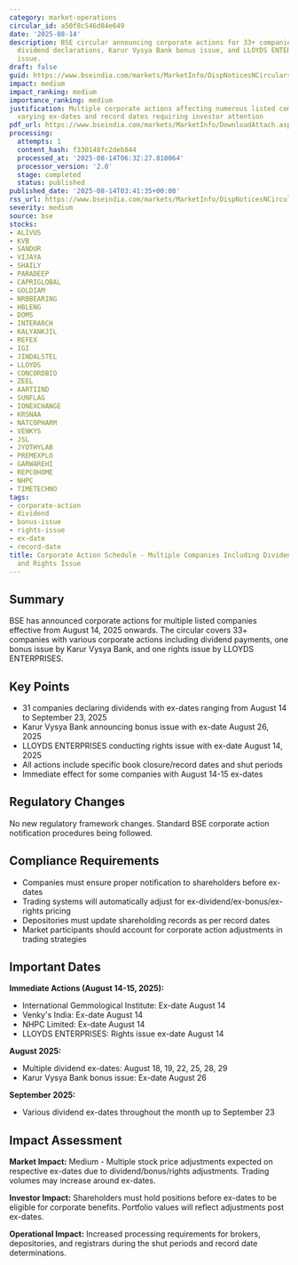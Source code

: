 ```yaml
---
category: market-operations
circular_id: a50f8c546d84e649
date: '2025-08-14'
description: BSE circular announcing corporate actions for 33+ companies including
  dividend declarations, Karur Vysya Bank bonus issue, and LLOYDS ENTERPRISES rights
  issue.
draft: false
guid: https://www.bseindia.com/markets/MarketInfo/DispNoticesNCirculars.aspx?Noticeid={8C3374BD-15B1-474A-8386-15A617354FB8}&noticeno=20250814-1&dt=08/14/2025&icount=1&totcount=3&flag=0
impact: medium
impact_ranking: medium
importance_ranking: medium
justification: Multiple corporate actions affecting numerous listed companies with
  varying ex-dates and record dates requiring investor attention
pdf_url: https://www.bseindia.com/markets/MarketInfo/DownloadAttach.aspx?id=20250814-1&attachedId=d60229e8-f552-4f9f-be37-ce8209dfdbf3
processing:
  attempts: 1
  content_hash: f330148fc2deb844
  processed_at: '2025-08-14T06:32:27.810064'
  processor_version: '2.0'
  stage: completed
  status: published
published_date: '2025-08-14T03:41:35+00:00'
rss_url: https://www.bseindia.com/markets/MarketInfo/DispNoticesNCirculars.aspx?Noticeid={8C3374BD-15B1-474A-8386-15A617354FB8}&noticeno=20250814-1&dt=08/14/2025&icount=1&totcount=3&flag=0
severity: medium
source: bse
stocks:
- ALIVUS
- KVB
- SANDUR
- VIJAYA
- SHAILY
- PARADEEP
- CAPRIGLOBAL
- GOLDIAM
- NRBBEARING
- HBLENG
- DOMS
- INTERARCH
- KALYANKJIL
- REFEX
- IGI
- JINDALSTEL
- LLOYDS
- CONCORDBIO
- ZEEL
- AARTIIND
- SUNFLAG
- IONEXCHANGE
- KRSNAA
- NATCOPHARM
- VENKYS
- JSL
- JYOTHYLAB
- PREMEXPLO
- GARWAREHI
- REPCOHOME
- NHPC
- TIMETECHNO
tags:
- corporate-action
- dividend
- bonus-issue
- rights-issue
- ex-date
- record-date
title: Corporate Action Schedule - Multiple Companies Including Dividends, Bonus Issue,
  and Rights Issue
---
```


## Summary

BSE has announced corporate actions for multiple listed companies effective from August 14, 2025 onwards. The circular covers 33+ companies with various corporate actions including dividend payments, one bonus issue by Karur Vysya Bank, and one rights issue by LLOYDS ENTERPRISES.

## Key Points

- 31 companies declaring dividends with ex-dates ranging from August 14 to September 23, 2025
- Karur Vysya Bank announcing bonus issue with ex-date August 26, 2025
- LLOYDS ENTERPRISES conducting rights issue with ex-date August 14, 2025
- All actions include specific book closure/record dates and shut periods
- Immediate effect for some companies with August 14-15 ex-dates

## Regulatory Changes

No new regulatory framework changes. Standard BSE corporate action notification procedures being followed.

## Compliance Requirements

- Companies must ensure proper notification to shareholders before ex-dates
- Trading systems will automatically adjust for ex-dividend/ex-bonus/ex-rights pricing
- Depositories must update shareholding records as per record dates
- Market participants should account for corporate action adjustments in trading strategies

## Important Dates

**Immediate Actions (August 14-15, 2025):**
- International Gemmological Institute: Ex-date August 14
- Venky's India: Ex-date August 14
- NHPC Limited: Ex-date August 14
- LLOYDS ENTERPRISES: Rights issue ex-date August 14

**August 2025:**
- Multiple dividend ex-dates: August 18, 19, 22, 25, 28, 29
- Karur Vysya Bank bonus issue: Ex-date August 26

**September 2025:**
- Various dividend ex-dates throughout the month up to September 23

## Impact Assessment

**Market Impact:** Medium - Multiple stock price adjustments expected on respective ex-dates due to dividend/bonus/rights adjustments. Trading volumes may increase around ex-dates.

**Investor Impact:** Shareholders must hold positions before ex-dates to be eligible for corporate benefits. Portfolio values will reflect adjustments post ex-dates.

**Operational Impact:** Increased processing requirements for brokers, depositories, and registrars during the shut periods and record date determinations.